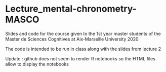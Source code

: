 # Lecture_mental-chronometry-MASCO
Slides and code for the course given to the 1st year master students of the Master de Sciences Cognitives at Aix-Marseille University 2020

The code is intended to be run in class along with the slides from lecture 2

Update : github does not seem to render R notebooks so the HTML files allow to display the notebooks

